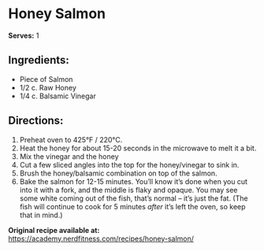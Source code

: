# Honey Salmon

**Serves:** 1

## Ingredients:

* Piece of Salmon
* 1/2 c. Raw Honey
* 1/4 c. Balsamic Vinegar

## Directions:
1. Preheat oven to 425°F / 220°C.
1. Heat the honey for about 15-20 seconds in the microwave to melt it a bit.
1. Mix the vinegar and the honey
1. Cut a few sliced angles into the top for the honey/vinegar to sink in.
1. Brush the honey/balsamic combination on top of the salmon.
1. Bake the salmon for 12-15 minutes.  You’ll know it’s done when you cut into it with a fork, and the middle is flaky and 
opaque.  You may see some white coming out of the fish, that’s normal – it’s just the fat. (The fish will continue 
to cook for 5 minutes *after* it’s left the oven, so keep that in mind.)

**Original recipe available at:** https://academy.nerdfitness.com/recipes/honey-salmon/
